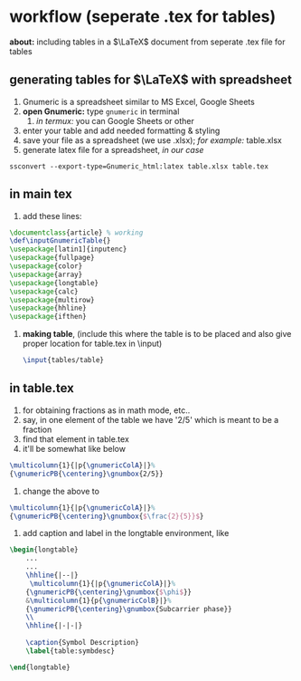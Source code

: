 # workflow (seperate .tex for tables)

**about:** including tables in a $\LaTeX$ document from seperate .tex file for tables

## generating tables for $\LaTeX$ with spreadsheet
1. Gnumeric is a spreadsheet similar to MS Excel, Google Sheets
3.  **open Gnumeric:** type `gnumeric` in terminal
	1. _in termux:_ you can Google Sheets or other
4. enter your table and add needed formatting & styling
5. save your file as a spreadsheet (we use .xlsx); _for example:_ table.xlsx
6. generate latex file for a spreadsheet, _in our case_
```
ssconvert --export-type=Gnumeric_html:latex table.xlsx table.tex
```

## in main tex
1. add these lines:
```latex
\documentclass{article}	% working
\def\inputGnumericTable{}
\usepackage[latin1]{inputenc}
\usepackage{fullpage}
\usepackage{color}
\usepackage{array}
\usepackage{longtable}
\usepackage{calc}
\usepackage{multirow}
\usepackage{hhline}
\usepackage{ifthen}
```
1. **making table**, (include this where the table is to be placed and also give proper location for table.tex in \input)
	```latex
	\input{tables/table}
    ```
## in table.tex
1. for obtaining fractions as in math mode, etc..
1. say, in one element of the table we have '2/5' which is meant to be a fraction 
1. find that element in table.tex
1. it'll be somewhat like below
```latex
\multicolumn{1}{|p{\gnumericColA}|}%
{\gnumericPB{\centering}\gnumbox{2/5}}
```
1. change the above to
```latex
\multicolumn{1}{|p{\gnumericColA}|}%
{\gnumericPB{\centering}\gnumbox{$\frac{2}{5}}$}
```
1. add caption and label in the longtable environment, like
```latex
\begin{longtable}
	...
	...
	\hhline{|--|}
	 \multicolumn{1}{|p{\gnumericColA}|}%
	{\gnumericPB{\centering}\gnumbox{$\phi$}}
	&\multicolumn{1}{p{\gnumericColB}|}%
	{\gnumericPB{\centering}\gnumbox{Subcarrier phase}}
	\\
	\hhline{|-|-|}
	
	\caption{Symbol Description}
	\label{table:symbdesc}

\end{longtable}
```
